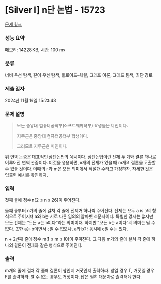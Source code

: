 # [Silver I] n단 논법 - 15723 

[문제 링크](https://www.acmicpc.net/problem/15723) 

### 성능 요약

메모리: 14228 KB, 시간: 100 ms

### 분류

너비 우선 탐색, 깊이 우선 탐색, 플로이드–워셜, 그래프 이론, 그래프 탐색, 최단 경로

### 제출 일자

2024년 11월 16일 15:23:43

### 문제 설명

<blockquote>
<p>모든 중앙대 컴퓨터공학부(소프트웨어학부) 학생들은 미인이다.</p>

<p>지무근은 중앙대 컴퓨터공학부 학생이다.</p>

<p>그러므로 지무근은 미인이다.</p>
</blockquote>

<p>위 연역 논증은 대표적인 삼단논법의 예시이다. 삼단논법이란 전제 두 개와 결론 하나로 이루어진 연역 논증이다. 이것을 응용하면, n개의 전제가 있을 때 m개의 결론을 도출할 수 있을 것이다. 이때의 n과 m은 모든 의미에서 적절한 수라고 가정하자. 자세한 것은 입출력 예시를 확인하자.</p>

### 입력 

 <p>첫째 줄에 정수 n(2 ≤ n ≤ 26)이 주어진다.</p>

<p>둘째 줄부터 n개의 줄에 걸쳐 각 줄에 전제가 하나씩 주어진다. 전제는 모두 a is b의 형식으로 주어지며 a와 b는 서로 다른 임의의 알파벳 소문자이다. 특별한 명시는 없지만 모든 전제는 “모든 a는 b이다”라는 의미이다. 하지만 “모든 b는 a이다”의 의미는 될 수 없다. 또한 a는 b이면서 c일 수 없으나, a와 b가 동시에 c일 수는 있다.</p>

<p>n + 2번째 줄에 정수 m(1 ≤ m ≤ 10)이 주어진다. 그 다음 m개의 줄에 걸쳐 각 줄에 하나의 결론이 전제와 같은 형식으로 주어진다.</p>

### 출력 

 <p>m개의 줄에 걸쳐 각 줄에 결론이 참인지 거짓인지 출력하라. 참일 경우 T, 거짓일 경우 F를 출력하라. 알 수 없는 경우도 거짓이다. 답은 필히 대문자로 출력해야 한다.</p>

